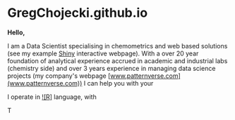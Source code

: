 # GregChojecki.github.io


**Hello,**

I am a Data Scientist specialising in chemometrics and web based solutions (see my example [Shiny](https://patternverse.shinyapps.io/Apps/) interactive webpage).
With a over 20 year foundation of analytical experience accrued in academic and industrial labs (chemistry side) and over 3 years experience in managing data science projects (my company's webpage [www.patternverse.com](www.patternverse.com)) I can help you with your 

I operate in [![R]](https://www.clipartmax.com/middle/m2i8K9m2i8G6b1G6_logo-r-programming/) language, with 

T
